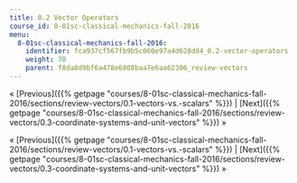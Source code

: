 ```yaml
---
title: 0.2 Vector Operators
course_id: 8-01sc-classical-mechanics-fall-2016
menu:
  8-01sc-classical-mechanics-fall-2016:
    identifier: fca937cf567fb9b5c060e97a4d628dd4_0.2-vector-operators
    weight: 70
    parent: f8da8d9bf6a478e6808baa7e6aa62306_review-vectors
---
```

« [Previous]({{% getpage "courses/8-01sc-classical-mechanics-fall-2016/sections/review-vectors/0.1-vectors-vs.-scalars" %}}) | [Next]({{% getpage "courses/8-01sc-classical-mechanics-fall-2016/sections/review-vectors/0.3-coordinate-systems-and-unit-vectors" %}}) »

« [Previous]({{% getpage "courses/8-01sc-classical-mechanics-fall-2016/sections/review-vectors/0.1-vectors-vs.-scalars" %}}) | [Next]({{% getpage "courses/8-01sc-classical-mechanics-fall-2016/sections/review-vectors/0.3-coordinate-systems-and-unit-vectors" %}}) »